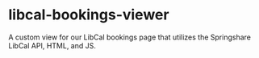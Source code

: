 # libcal-bookings-viewer
A custom view for our LibCal bookings page that utilizes the Springshare LibCal API, HTML, and JS.
